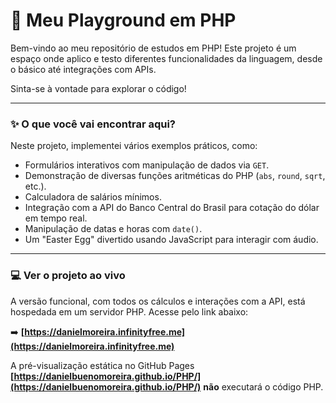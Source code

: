 # 🚀 Meu Playground em PHP

Bem-vindo ao meu repositório de estudos em PHP! Este projeto é um espaço onde aplico e testo diferentes funcionalidades da linguagem, desde o básico até integrações com APIs.

Sinta-se à vontade para explorar o código!

---

### ✨ O que você vai encontrar aqui?

Neste projeto, implementei vários exemplos práticos, como:

-   Formulários interativos com manipulação de dados via `GET`.
-   Demonstração de diversas funções aritméticas do PHP (`abs`, `round`, `sqrt`, etc.).
-   Calculadora de salários mínimos.
-   Integração com a API do Banco Central do Brasil para cotação do dólar em tempo real.
-   Manipulação de datas e horas com `date()`.
-   Um "Easter Egg" divertido usando JavaScript para interagir com áudio.

---

### 💻 Ver o projeto ao vivo

A versão funcional, com todos os cálculos e interações com a API, está hospedada em um servidor PHP. Acesse pelo link abaixo:

➡️ **[https://danielmoreira.infinityfree.me](https://danielmoreira.infinityfree.me)**

A pré-visualização estática no GitHub Pages **[https://danielbuenomoreira.github.io/PHP/](https://danielbuenomoreira.github.io/PHP/)** **não** executará o código PHP.
